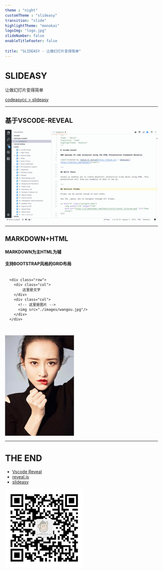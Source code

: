 ```yaml
---
theme : "night"
customTheme : "slideasy"
transition: "slide"
highlightTheme: "monokai"
logoImg: "logo.jpg"
slideNumber: false
enableTitleFooter: false

title: "SLIDEASY - 让做幻灯片变得简单"
---
```


# SLIDEASY

让做幻灯片变得简单

[codeasycc > slideasy](https://github.com/codeasycc/slideasy)

---

## 基于VSCODE-REVEAL

![](./images/vscode-reveal.gif)

---

## MARKDOWN+HTML

#### MARKDOWN为主HTML为辅
#### 支持BOOTSTRAP风格的GRID布局

<div class="container">
  <div class="row">
    <div class="col">
        <pre>
          <code>
  &lt;div class="row"&gt;
    &lt;div class="col"&gt;
        这里是文字
    &lt;/div&gt;
    &lt;div class="col"&gt;
      &lt;!-- 这里是图片 --&gt;
      &lt;img src="./images/wangou.jpg"/&gt;
    &lt;/div&gt;
  &lt;/div&gt;
          </code>
        </pre>
    </div>
    <div class="col">
      <img src="./images/wangou.jpg"/>
    </div>
  </div>
</div>

---

# THE END

- [Vscode Reveal](https://marketplace.visualstudio.com/items?itemName=evilz.vscode-reveal)
- [reveal.js](https://github.com/hakimel/reveal.js/)
- [slideasy](https://github.com/hakimel/reveal.js/)

![codeasy](./images/codeasy.jpg)